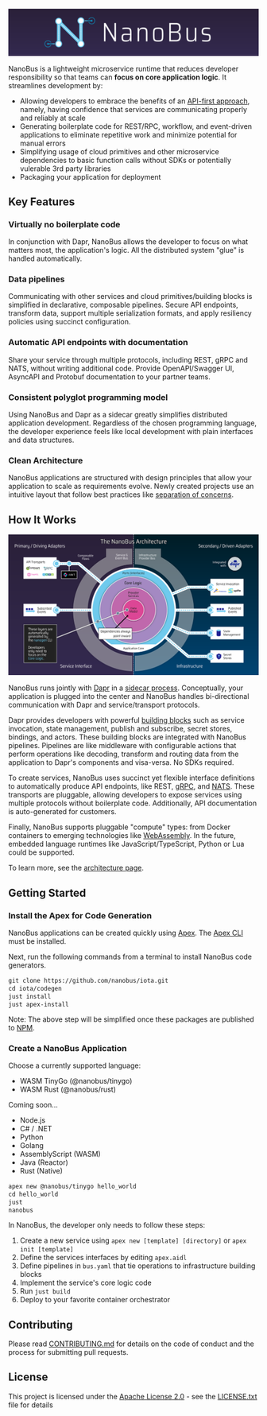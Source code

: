 ![NanoBus Logo](docs/images/nanobus-logo.svg)

NanoBus is a lightweight microservice runtime that reduces developer responsibility so that teams can **focus on core application logic**. It streamlines development by:

* Allowing developers to embrace the benefits of an [API-first approach](https://swagger.io/resources/articles/adopting-an-api-first-approach/), namely, having confidence that services are communicating properly and reliably at scale
* Generating boilerplate code for REST/RPC, workflow, and event-driven applications to eliminate repetitive work and minimize potential for manual errors
* Simplifying usage of cloud primitives and other microservice dependencies to basic function calls without SDKs or potentially vulerable 3rd party libraries
* Packaging your application for deployment

<!--
NanoBus is a lightweight microservice runtime layer that simplifies your application's core logic by moving infrastructure concerns to composable pipelines. The primary goal of NanoBus is to codify best practices so developers can **focus on business outcomes, not boilerplate code**.
-->

## Key Features

### Virtually no boilerplate code

In conjunction with Dapr, NanoBus allows the developer to focus on what matters most, the application's logic. All the distributed system "glue" is handled automatically.

### Data pipelines

Communicating with other services and cloud primitives/building blocks is simplified in declarative, composable pipelines. Secure API endpoints, transform data, support multiple serialization formats, and apply resiliency policies using succinct configuration.

### Automatic API endpoints with documentation

Share your service through multiple protocols, including REST, gRPC and NATS, without writing additional code. Provide OpenAPI/Swagger UI, AsyncAPI and Protobuf documentation to your partner teams.

### Consistent polyglot programming model

Using NanoBus and Dapr as a sidecar greatly simplifies distributed application development. Regardless of the chosen programming language, the developer experience feels like local development with plain interfaces and data structures.

### Clean Architecture

NanoBus applications are structured with design principles that allow your application to scale as requirements evolve. Newly created projects use an intuitive layout that follow best practices like [separation of concerns](https://en.wikipedia.org/wiki/Separation_of_concerns).

## How It Works

![NanoBus Architecture](docs/images/architecture.svg)

NanoBus runs jointly with [Dapr](https://dapr.io) in a [sidecar process](https://docs.microsoft.com/en-us/azure/architecture/patterns/sidecar). Conceptually, your application is plugged into the center and NanoBus handles bi-directional communication with Dapr and service/transport protocols.

Dapr provides developers with powerful [building blocks](https://docs.dapr.io/developing-applications/building-blocks/) such as service invocation, state management, publish and subscribe, secret stores, bindings, and actors. These building blocks are integrated with NanoBus pipelines. Pipelines are like middleware with configurable actions that perform operations like decoding, transform and routing data from the application to Dapr's components and visa-versa. No SDKs required.

To create services, NanoBus uses succinct yet flexible interface definitions to automatically produce API endpoints, like REST, [gRPC](https://grpc.io), and [NATS](https://nats.io). These transports are pluggable, allowing developers to expose services using multiple protocols without boilerplate code. Additionally, API documentation is auto-generated for customers.

Finally, NanoBus supports pluggable "compute" types: from Docker containers to emerging technologies
like [WebAssembly](https://webassembly.org). In the future, embedded language runtimes like JavaScript/TypeScript, Python or Lua could be supported.

To learn more, see the [architecture page](/docs/architecture.md).

## Getting Started

### Install the Apex for Code Generation

NanoBus applications can be created quickly using [Apex](https://apexlang.io). The [Apex CLI](https://apexlang.io/docs/getting-started#cli) must be installed.

Next, run the following commands from a terminal to install NanoBus code generators.

```cli
git clone https://github.com/nanobus/iota.git
cd iota/codegen
just install
just apex-install
```

Note: The above step will be simplified once these packages are published to [NPM](https://www.npmjs.com).

### Create a NanoBus Application

Choose a currently supported language:

* WASM TinyGo (@nanobus/tinygo)
* WASM Rust (@nanobus/rust)

Coming soon...

* Node.js
* C# / .NET
* Python
* Golang
* AssemblyScript (WASM)
* Java (Reactor)
* Rust (Native)

```shell
apex new @nanobus/tinygo hello_world
cd hello_world
just
nanobus
```

In NanoBus, the developer only needs to follow these steps:

1. Create a new service using `apex new [template] [directory]` or `apex init [template]`
2. Define the services interfaces by editing `apex.aidl`
3. Define pipelines in `bus.yaml` that tie operations to infrastructure building blocks
4. Implement the service's core logic code
5. Run `just build`
6. Deploy to your favorite container orchestrator

## Contributing

Please read [CONTRIBUTING.md](CONTRIBUTING.md) for details on the code of conduct and the process for submitting pull requests.

## License

This project is licensed under the [Apache License 2.0](https://choosealicense.com/licenses/apache-2.0/) - see the [LICENSE.txt](LICENSE.txt) file for details
